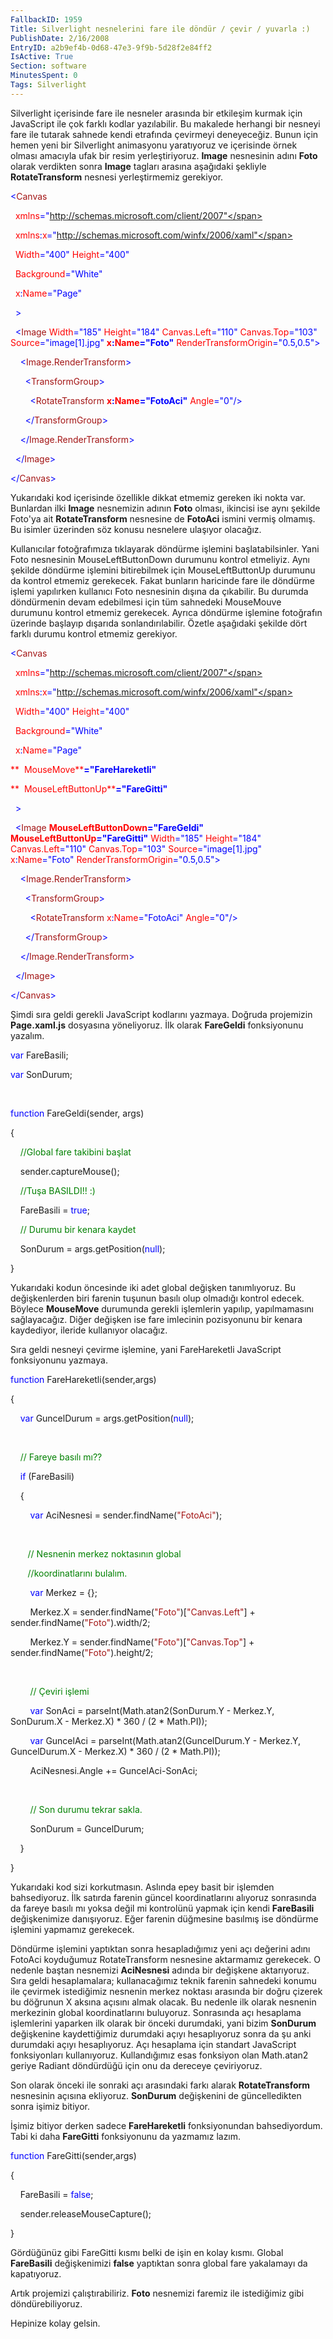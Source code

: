 ```yaml
---
FallbackID: 1959
Title: Silverlight nesnelerini fare ile döndür / çevir / yuvarla :)
PublishDate: 2/16/2008
EntryID: a2b9ef4b-0d68-47e3-9f9b-5d28f2e84ff2
IsActive: True
Section: software
MinutesSpent: 0
Tags: Silverlight
---
```

Silverlight içerisinde fare ile nesneler arasında bir etkileşim kurmak
için JavaScript ile çok farklı kodlar yazılabilir. Bu makalede herhangi
bir nesneyi fare ile tutarak sahnede kendi etrafında çevirmeyi
deneyeceğiz. Bunun için hemen yeni bir Silverlight animasyonu
yaratıyoruz ve içerisinde örnek olması amacıyla ufak bir resim
yerleştiriyoruz. **Image** nesnesinin adını **Foto** olarak verdikten
sonra **Image** tagları arasına aşağıdaki şekliyle **RotateTransform**
nesnesi yerleştirmemiz gerekiyor.

<span style="color: blue;">\<</span><span
style="color: #a31515;">Canvas</span>

<span style="color: red;">  xmlns</span><span
style="color: blue;">="http://schemas.microsoft.com/client/2007"</span>

<span style="color: red;">  xmlns</span><span
style="color: blue;">:</span><span style="color: red;">x</span><span
style="color: blue;">="http://schemas.microsoft.com/winfx/2006/xaml"</span>

<span style="color: red;">  Width</span><span
style="color: blue;">="400"</span><span style="color: red;">
Height</span><span style="color: blue;">="400"</span>

<span style="color: red;">  Background</span><span
style="color: blue;">="White"</span>

<span style="color: red;">  x</span><span
style="color: blue;">:</span><span style="color: red;">Name</span><span
style="color: blue;">="Page"</span>

<span style="color: blue;">  \></span>

<span style="color: #a31515;">  </span><span
style="color: blue;">\<</span><span
style="color: #a31515;">Image</span><span style="color: red;">
Width</span><span style="color: blue;">="185"</span><span
style="color: red;"> Height</span><span
style="color: blue;">="184"</span><span style="color: red;">
Canvas.Left</span><span style="color: blue;">="110"</span><span
style="color: red;"> Canvas.Top</span><span
style="color: blue;">="103"</span><span style="color: red;">
Source</span><span style="color: blue;">="image[1].jpg"</span><span
style="color: red;"> **x**</span><span
style="color: blue;">**:**</span><span
style="color: red;">**Name**</span><span
style="color: blue;">**="Foto"**</span><span style="color: red;">
RenderTransformOrigin</span><span
style="color: blue;">="0.5,0.5"\></span>

<span style="color: #a31515;">    </span><span
style="color: blue;">\<</span><span
style="color: #a31515;">Image.RenderTransform</span><span
style="color: blue;">\></span>

<span style="color: #a31515;">      </span><span
style="color: blue;">\<</span><span
style="color: #a31515;">TransformGroup</span><span
style="color: blue;">\></span>

<span style="color: #a31515;">        </span><span
style="color: blue;">\<</span><span
style="color: #a31515;">RotateTransform</span><span style="color: red;">
**x**</span><span style="color: blue;">**:**</span><span
style="color: red;">**Name**</span><span
style="color: blue;">**="FotoAci"**</span><span style="color: red;">
Angle</span><span style="color: blue;">="0"/\></span>

<span style="color: #a31515;">      </span><span
style="color: blue;">\</</span><span
style="color: #a31515;">TransformGroup</span><span
style="color: blue;">\></span>

<span style="color: #a31515;">    </span><span
style="color: blue;">\</</span><span
style="color: #a31515;">Image.RenderTransform</span><span
style="color: blue;">\></span>

<span style="color: #a31515;">  </span><span
style="color: blue;">\</</span><span
style="color: #a31515;">Image</span><span style="color: blue;">\></span>

<span style="color: blue;">\</</span><span
style="color: #a31515;">Canvas</span><span
style="color: blue;">\></span>

Yukarıdaki kod içerisinde özellikle dikkat etmemiz gereken iki nokta
var. Bunlardan ilki **Image** nesnemizin adının **Foto** olması,
ikincisi ise aynı şekilde Foto'ya ait **RotateTransform** nesnesine de
**FotoAci** ismini vermiş olmamış. Bu isimler üzerinden söz konusu
nesnelere ulaşıyor olacağız.

Kullanıcılar fotoğrafımıza tıklayarak döndürme işlemini
başlatabilsinler. Yani Foto nesnesinin MouseLeftButtonDown durumunu
kontrol etmeliyiz. Aynı şekilde döndürme işlemini bitirebilmek için
MouseLeftButtonUp durumunu da kontrol etmemiz gerekecek. Fakat bunların
haricinde fare ile döndürme işlemi yapılırken kullanıcı Foto nesnesinin
dışına da çıkabilir. Bu durumda döndürmenin devam edebilmesi için tüm
sahnedeki MouseMouve durumunu kontrol etmemiz gerekecek. Ayrıca döndürme
işlemine fotoğrafın üzerinde başlayıp dışarıda sonlandırılabilir. Özetle
aşağıdaki şekilde dört farklı durumu kontrol etmemiz gerekiyor.

<span style="color: blue;">\<</span><span
style="color: #a31515;">Canvas</span>

<span style="color: red;">  xmlns</span><span
style="color: blue;">="http://schemas.microsoft.com/client/2007"</span>

<span style="color: red;">  xmlns</span><span
style="color: blue;">:</span><span style="color: red;">x</span><span
style="color: blue;">="http://schemas.microsoft.com/winfx/2006/xaml"</span>

<span style="color: red;">  Width</span><span
style="color: blue;">="400"</span><span style="color: red;">
Height</span><span style="color: blue;">="400"</span>

<span style="color: red;">  Background</span><span
style="color: blue;">="White"</span>

<span style="color: red;">  x</span><span
style="color: blue;">:</span><span style="color: red;">Name</span><span
style="color: blue;">="Page"</span>

<span style="color: red;">**  MouseMove**</span><span
style="color: blue;">**="FareHareketli"**</span>

<span style="color: red;">**  MouseLeftButtonUp**</span><span
style="color: blue;">**="FareGitti"**</span>

<span style="color: blue;">  \></span>

<span style="color: #a31515;">  </span><span
style="color: blue;">\<</span><span
style="color: #a31515;">Image</span><span style="color: red;">
**MouseLeftButtonDown**</span><span
style="color: blue;">**="FareGeldi"**</span><span style="color: red;">
**MouseLeftButtonUp**</span><span
style="color: blue;">**="FareGitti"**</span> <span style="color: red;">
Width</span><span style="color: blue;">="185"</span><span
style="color: red;"> Height</span><span
style="color: blue;">="184"</span><span style="color: red;">
Canvas.Left</span><span style="color: blue;">="110"</span><span
style="color: red;"> Canvas.Top</span><span
style="color: blue;">="103"</span><span style="color: red;">
Source</span><span style="color: blue;">="image[1].jpg"</span><span
style="color: red;"> x</span><span style="color: blue;">:</span><span
style="color: red;">Name</span><span
style="color: blue;">="Foto"</span><span style="color: red;">
RenderTransformOrigin</span><span
style="color: blue;">="0.5,0.5"\></span>

<span style="color: #a31515;">    </span><span
style="color: blue;">\<</span><span
style="color: #a31515;">Image.RenderTransform</span><span
style="color: blue;">\></span>

<span style="color: #a31515;">      </span><span
style="color: blue;">\<</span><span
style="color: #a31515;">TransformGroup</span><span
style="color: blue;">\></span>

<span style="color: #a31515;">        </span><span
style="color: blue;">\<</span><span
style="color: #a31515;">RotateTransform</span><span style="color: red;">
x</span><span style="color: blue;">:</span><span
style="color: red;">Name</span><span
style="color: blue;">="FotoAci"</span><span style="color: red;">
Angle</span><span style="color: blue;">="0"/\></span>

<span style="color: #a31515;">      </span><span
style="color: blue;">\</</span><span
style="color: #a31515;">TransformGroup</span><span
style="color: blue;">\></span>

<span style="color: #a31515;">    </span><span
style="color: blue;">\</</span><span
style="color: #a31515;">Image.RenderTransform</span><span
style="color: blue;">\></span>

<span style="color: #a31515;">  </span><span
style="color: blue;">\</</span><span
style="color: #a31515;">Image</span><span style="color: blue;">\></span>

<span style="color: blue;">\</</span><span
style="color: #a31515;">Canvas</span><span
style="color: blue;">\></span>

Şimdi sıra geldi gerekli JavaScript kodlarını yazmaya. Doğruda
projemizin **Page.xaml.js** dosyasına yöneliyoruz. İlk olarak
**FareGeldi** fonksiyonunu yazalım.

<span style="color: blue;">var</span> FareBasili;

<span style="color: blue;">var</span> SonDurum;

 

<span style="color: blue;">function</span> FareGeldi(sender, args)

{

    <span style="color: green;">//Global fare takibini başlat</span>

    sender.captureMouse();

    <span style="color: green;">//Tuşa BASILDI!! :)</span>

    FareBasili = <span style="color: blue;">true</span>;

    <span style="color: green;">// Durumu bir kenara kaydet</span>

    SonDurum = args.getPosition(<span style="color: blue;">null</span>);

}

Yukarıdaki kodun öncesinde iki adet global değişken tanımlıyoruz. Bu
değişkenlerden biri farenin tuşunun basılı olup olmadığı kontrol edecek.
Böylece **MouseMove** durumunda gerekli işlemlerin yapılıp,
yapılmamasını sağlayacağız. Diğer değişken ise fare imlecinin
pozisyonunu bir kenara kaydediyor, ileride kullanıyor olacağız.

Sıra geldi nesneyi çevirme işlemine, yani FareHareketli JavaScript
fonksiyonunu yazmaya.

<span style="color: blue;">function</span> FareHareketli(sender,args)

{

    <span style="color: blue;">var</span> GuncelDurum =
args.getPosition(<span style="color: blue;">null</span>);

 

    <span style="color: green;">// Fareye basılı mı??</span>

    <span style="color: blue;">if</span> (FareBasili)

    {   

        <span style="color: blue;">var</span> AciNesnesi =
sender.findName(<span style="color: #a31515;">"FotoAci"</span>);

 

       <span style="color: green;">// Nesnenin merkez noktasının
global</span>

       <span style="color: green;">//koordinatlarını bulalım.</span>

        <span style="color: blue;">var</span> Merkez = {};     

        Merkez.X = sender.findName(<span
style="color: #a31515;">"Foto"</span>)[<span
style="color: #a31515;">"Canvas.Left"</span>] + sender.findName(<span
style="color: #a31515;">"Foto"</span>).width/2;

        Merkez.Y = sender.findName(<span
style="color: #a31515;">"Foto"</span>)[<span
style="color: #a31515;">"Canvas.Top"</span>] + sender.findName(<span
style="color: #a31515;">"Foto"</span>).height/2;

 

        <span style="color: green;">// Çeviri işlemi</span>

        <span style="color: blue;">var</span> SonAci =
parseInt(Math.atan2(SonDurum.Y - Merkez.Y, SonDurum.X - Merkez.X) \* 360
/ (2 \* Math.PI));

        <span style="color: blue;">var</span> GuncelAci =
parseInt(Math.atan2(GuncelDurum.Y - Merkez.Y, GuncelDurum.X -
Merkez.X) \* 360 / (2 \* Math.PI));

        AciNesnesi.Angle += GuncelAci-SonAci;

 

        <span style="color: green;">// Son durumu tekrar sakla.</span>

        SonDurum = GuncelDurum;

    }

}

Yukarıdaki kod sizi korkutmasın. Aslında epey basit bir işlemden
bahsediyoruz. İlk satırda farenin güncel koordinatlarını alıyoruz
sonrasında da fareye basılı mı yoksa değil mi kontrolünü yapmak için
kendi **FareBasili** değişkenimize danışıyoruz. Eğer farenin düğmesine
basılmış ise döndürme işlemini yapmamız gerekecek.

Döndürme işlemini yaptıktan sonra hesapladığımız yeni açı değerini adını
FotoAci koyduğumuz RotateTransform nesnesine aktarmamız gerekecek. O
nedenle baştan nesnemizi **AciNesnesi** adında bir değişkene
aktarıyoruz. Sıra geldi hesaplamalara; kullanacağımız teknik farenin
sahnedeki konumu ile çevirmek istediğimiz nesnenin merkez noktası
arasında bir doğru çizerek bu döğrunun X aksına açısını almak olacak. Bu
nedenle ilk olarak nesnenin merkezinin global koordinatlarını buluyoruz.
Sonrasında açı hesaplama işlemlerini yaparken ilk olarak bir önceki
durumdaki, yani bizim **SonDurum** değişkenine kaydettiğimiz durumdaki
açıyı hesaplıyoruz sonra da şu anki durumdaki açıyı hesaplıyoruz. Açı
hesaplama için standart JavaScript fonksiyonları kullanıyoruz.
Kullandığımız esas fonksiyon olan Math.atan2 geriye Radiant döndürdüğü
için onu da dereceye çeviriyoruz.

Son olarak önceki ile sonraki açı arasındaki farkı alarak
**RotateTransform** nesnesinin açısına ekliyoruz. **SonDurum**
değişkenini de güncelledikten sonra işimiz bitiyor.

İşimiz bitiyor derken sadece **FareHareketli** fonksiyonundan
bahsediyordum. Tabi ki daha **FareGitti** fonksiyonunu da yazmamız
lazım.

<span style="color: blue;">function</span> FareGitti(sender,args)

{

    FareBasili = <span style="color: blue;">false</span>;

    sender.releaseMouseCapture();

}

Gördüğünüz gibi FareGitti kısmı belki de işin en kolay kısmı. Global
**FareBasili** değişkenimizi **false** yaptıktan sonra global fare
yakalamayı da kapatıyoruz.

Artık projemizi çalıştırabiliriz. **Foto** nesnemizi faremiz ile
istediğimiz gibi döndürebiliyoruz.

Hepinize kolay gelsin.


